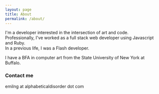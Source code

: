 ```yaml
---
layout: page
title: About
permalink: /about/
---
```


I'm a developer interested in the intersection of art and code.  
Professionally, I've worked as a full stack web developer using Javascript and Ruby.  
In a previous life, I was a Flash developer.

I have a BFA in computer art from the State University of New York at Buffalo.


### Contact me

emilng at alphabeticaldisorder dot com